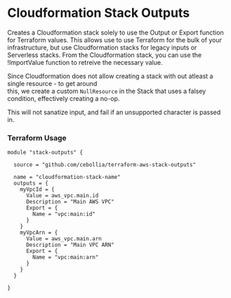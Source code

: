 # Cloudformation Stack Outputs

Creates a Cloudformation stack solely to use the Output or Export function for Terraform values. This allows
use to use Terraform for the bulk of your infrastructure, but use Cloudformation stacks for legacy inputs or
Serverless stacks. From the Cloudformation stack, you can use the !ImportValue function to retreive the necessary
value.

Since Cloudformation does not allow creating a stack with out atleast a single resource - to get around  
this, we create a custom `NullResource` in the Stack that uses a falsey condition, effectively creating a no-op.

This will not sanatize input, and fail if an unsupported character is passed in.

### Terraform Usage

```
module "stack-outputs" {

  source = "github.com/cebollia/terraform-aws-stack-outputs"

  name = "cloudformation-stack-name"
  outputs = {
    myVpcId = { 
      Value = aws_vpc.main.id
      Description = "Main AWS VPC"
      Export = {
        Name = "vpc:main:id"
      }
    }
    myVpcArn = {
      Value = aws_vpc.main.arn
      Description = "Main VPC ARN"
      Export = {
        Name = "vpc:main:arn"
      }
    }
  }

}
```
